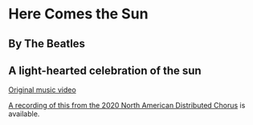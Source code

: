 #  Here Comes the Sun
## By The Beatles
## A light-hearted celebration of the sun

[Original music video](https://www.youtube.com/watch?v=WlyPfBrZr3s)

[A recording of this from the 2020 North American Distributed Chorus](https://www.jefftk.com/solstice-2020/09-here-comes-the-sun--2020-12-20-023614.mp3) is available.